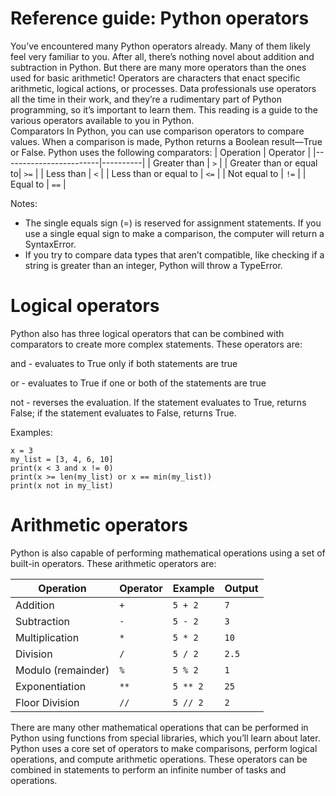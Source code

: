 # Reference guide: Python operators

You’ve encountered many Python operators already. Many of them likely feel very familiar to you. After all, there’s nothing novel about addition and subtraction in Python. But there are many more operators than the ones used for basic arithmetic! Operators are characters that enact specific arithmetic, logical actions, or processes. Data professionals use operators all the time in their work, and they’re a rudimentary part of Python programming, so it’s important to learn them. This reading is a guide to the various operators available to you in Python.  
Comparators 
In Python, you can use comparison operators to compare values. When a comparison is made, Python returns a Boolean result—True or False. Python uses the following comparators:
| Operation              | Operator |
|------------------------|----------|
| Greater than           | `>`      |
| Greater than or equal to| `>=`     |
| Less than              | `<`      |
| Less than or equal to   | `<=`     |
| Not equal to           | `!=`     |
| Equal to               | `==`     | 

Notes: 
* The single equals sign (=) is reserved for assignment statements. If you use a single equal sign to make a comparison, the computer will return a SyntaxError.
* If you try to compare data types that aren’t compatible, like checking if a string is greater than an integer, Python will throw a TypeError. 

# Logical operators
Python also has three logical operators that can be combined with comparators to create more complex statements. These operators are:

and	- evaluates to True only if both statements are true 

or - evaluates to True if one or both of the statements are true

not - reverses the evaluation. If the statement evaluates to True, returns False; if the statement evaluates to False, returns True.

Examples: 
```
x = 3
my_list = [3, 4, 6, 10]
print(x < 3 and x != 0)
print(x >= len(my_list) or x == min(my_list))
print(x not in my_list)
```

# Arithmetic operators
Python is also capable of performing mathematical operations using a set of built-in operators. These arithmetic operators are:

| Operation          | Operator | Example       | Output |
|--------------------|----------|---------------|--------|
| Addition           | `+`      | `5 + 2`       | `7`    |
| Subtraction        | `-`      | `5 - 2`       | `3`    |
| Multiplication     | `*`      | `5 * 2`       | `10`   |
| Division           | `/`      | `5 / 2`       | `2.5`  |
| Modulo (remainder) | `%`      | `5 % 2`       | `1`    |
| Exponentiation     | `**`     | `5 ** 2`      | `25`   |
| Floor Division     | `//`     | `5 // 2`      | `2`    |

There are many other mathematical operations that can be performed in Python using functions from special libraries, which you’ll learn about later. Python uses a core set of operators to make comparisons, perform logical operations, and compute arithmetic operations. These operators can be combined in statements to perform an infinite number of tasks and operations.